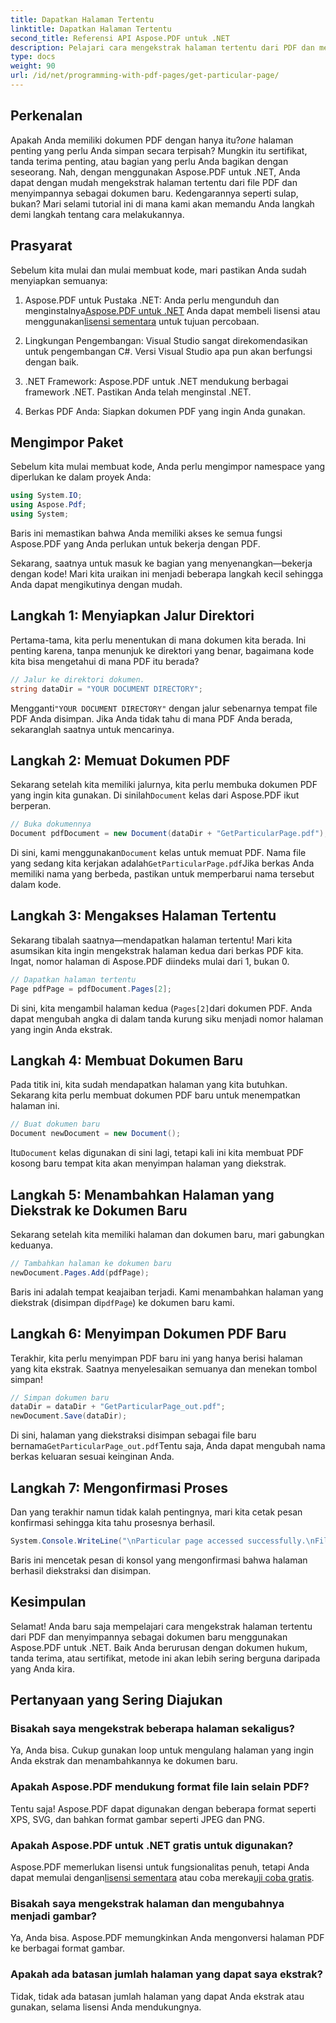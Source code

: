 ```yaml
---
title: Dapatkan Halaman Tertentu
linktitle: Dapatkan Halaman Tertentu
second_title: Referensi API Aspose.PDF untuk .NET
description: Pelajari cara mengekstrak halaman tertentu dari PDF dan menyimpannya sebagai dokumen baru menggunakan Aspose.PDF untuk .NET dalam panduan langkah demi langkah ini.
type: docs
weight: 90
url: /id/net/programming-with-pdf-pages/get-particular-page/
---
```

## Perkenalan

 Apakah Anda memiliki dokumen PDF dengan hanya itu?*one* halaman penting yang perlu Anda simpan secara terpisah? Mungkin itu sertifikat, tanda terima penting, atau bagian yang perlu Anda bagikan dengan seseorang. Nah, dengan menggunakan Aspose.PDF untuk .NET, Anda dapat dengan mudah mengekstrak halaman tertentu dari file PDF dan menyimpannya sebagai dokumen baru. Kedengarannya seperti sulap, bukan? Mari selami tutorial ini di mana kami akan memandu Anda langkah demi langkah tentang cara melakukannya.

## Prasyarat

Sebelum kita mulai dan mulai membuat kode, mari pastikan Anda sudah menyiapkan semuanya:

1.  Aspose.PDF untuk Pustaka .NET: Anda perlu mengunduh dan menginstalnya[Aspose.PDF untuk .NET](https://releases.aspose.com/pdf/net/) Anda dapat membeli lisensi atau menggunakan[lisensi sementara](https://purchase.aspose.com/temporary-license/) untuk tujuan percobaan.
   
2. Lingkungan Pengembangan: Visual Studio sangat direkomendasikan untuk pengembangan C#. Versi Visual Studio apa pun akan berfungsi dengan baik.

3. .NET Framework: Aspose.PDF untuk .NET mendukung berbagai framework .NET. Pastikan Anda telah menginstal .NET.

4. Berkas PDF Anda: Siapkan dokumen PDF yang ingin Anda gunakan.

## Mengimpor Paket

Sebelum kita mulai membuat kode, Anda perlu mengimpor namespace yang diperlukan ke dalam proyek Anda:

```csharp
using System.IO;
using Aspose.Pdf;
using System;
```

Baris ini memastikan bahwa Anda memiliki akses ke semua fungsi Aspose.PDF yang Anda perlukan untuk bekerja dengan PDF.

Sekarang, saatnya untuk masuk ke bagian yang menyenangkan—bekerja dengan kode! Mari kita uraikan ini menjadi beberapa langkah kecil sehingga Anda dapat mengikutinya dengan mudah.

## Langkah 1: Menyiapkan Jalur Direktori

Pertama-tama, kita perlu menentukan di mana dokumen kita berada. Ini penting karena, tanpa menunjuk ke direktori yang benar, bagaimana kode kita bisa mengetahui di mana PDF itu berada?

```csharp
// Jalur ke direktori dokumen.
string dataDir = "YOUR DOCUMENT DIRECTORY";
```

 Mengganti`"YOUR DOCUMENT DIRECTORY"` dengan jalur sebenarnya tempat file PDF Anda disimpan. Jika Anda tidak tahu di mana PDF Anda berada, sekaranglah saatnya untuk mencarinya.

## Langkah 2: Memuat Dokumen PDF

 Sekarang setelah kita memiliki jalurnya, kita perlu membuka dokumen PDF yang ingin kita gunakan. Di sinilah`Document` kelas dari Aspose.PDF ikut berperan.

```csharp
// Buka dokumennya
Document pdfDocument = new Document(dataDir + "GetParticularPage.pdf");
```

 Di sini, kami menggunakan`Document` kelas untuk memuat PDF. Nama file yang sedang kita kerjakan adalah`GetParticularPage.pdf`Jika berkas Anda memiliki nama yang berbeda, pastikan untuk memperbarui nama tersebut dalam kode.

## Langkah 3: Mengakses Halaman Tertentu

Sekarang tibalah saatnya—mendapatkan halaman tertentu! Mari kita asumsikan kita ingin mengekstrak halaman kedua dari berkas PDF kita. Ingat, nomor halaman di Aspose.PDF diindeks mulai dari 1, bukan 0.

```csharp
// Dapatkan halaman tertentu
Page pdfPage = pdfDocument.Pages[2];
```

Di sini, kita mengambil halaman kedua (`Pages[2]`dari dokumen PDF. Anda dapat mengubah angka di dalam tanda kurung siku menjadi nomor halaman yang ingin Anda ekstrak.

## Langkah 4: Membuat Dokumen Baru

Pada titik ini, kita sudah mendapatkan halaman yang kita butuhkan. Sekarang kita perlu membuat dokumen PDF baru untuk menempatkan halaman ini.

```csharp
// Buat dokumen baru
Document newDocument = new Document();
```

 Itu`Document` kelas digunakan di sini lagi, tetapi kali ini kita membuat PDF kosong baru tempat kita akan menyimpan halaman yang diekstrak.

## Langkah 5: Menambahkan Halaman yang Diekstrak ke Dokumen Baru

Sekarang setelah kita memiliki halaman dan dokumen baru, mari gabungkan keduanya.

```csharp
// Tambahkan halaman ke dokumen baru
newDocument.Pages.Add(pdfPage);
```

 Baris ini adalah tempat keajaiban terjadi. Kami menambahkan halaman yang diekstrak (disimpan di`pdfPage`) ke dokumen baru kami.

## Langkah 6: Menyimpan Dokumen PDF Baru

Terakhir, kita perlu menyimpan PDF baru ini yang hanya berisi halaman yang kita ekstrak. Saatnya menyelesaikan semuanya dan menekan tombol simpan!

```csharp
// Simpan dokumen baru
dataDir = dataDir + "GetParticularPage_out.pdf";
newDocument.Save(dataDir);
```

 Di sini, halaman yang diekstraksi disimpan sebagai file baru bernama`GetParticularPage_out.pdf`Tentu saja, Anda dapat mengubah nama berkas keluaran sesuai keinginan Anda. 

## Langkah 7: Mengonfirmasi Proses

Dan yang terakhir namun tidak kalah pentingnya, mari kita cetak pesan konfirmasi sehingga kita tahu prosesnya berhasil.

```csharp
System.Console.WriteLine("\nParticular page accessed successfully.\nFile saved at " + dataDir);
```

Baris ini mencetak pesan di konsol yang mengonfirmasi bahwa halaman berhasil diekstraksi dan disimpan.

## Kesimpulan

Selamat! Anda baru saja mempelajari cara mengekstrak halaman tertentu dari PDF dan menyimpannya sebagai dokumen baru menggunakan Aspose.PDF untuk .NET. Baik Anda berurusan dengan dokumen hukum, tanda terima, atau sertifikat, metode ini akan lebih sering berguna daripada yang Anda kira.

## Pertanyaan yang Sering Diajukan

### Bisakah saya mengekstrak beberapa halaman sekaligus?  
Ya, Anda bisa. Cukup gunakan loop untuk mengulang halaman yang ingin Anda ekstrak dan menambahkannya ke dokumen baru.

### Apakah Aspose.PDF mendukung format file lain selain PDF?  
Tentu saja! Aspose.PDF dapat digunakan dengan beberapa format seperti XPS, SVG, dan bahkan format gambar seperti JPEG dan PNG.

### Apakah Aspose.PDF untuk .NET gratis untuk digunakan?  
Aspose.PDF memerlukan lisensi untuk fungsionalitas penuh, tetapi Anda dapat memulai dengan[lisensi sementara](https://purchase.aspose.com/temporary-license/) atau coba mereka[uji coba gratis](https://releases.aspose.com/).

### Bisakah saya mengekstrak halaman dan mengubahnya menjadi gambar?  
Ya, Anda bisa. Aspose.PDF memungkinkan Anda mengonversi halaman PDF ke berbagai format gambar.

### Apakah ada batasan jumlah halaman yang dapat saya ekstrak?  
Tidak, tidak ada batasan jumlah halaman yang dapat Anda ekstrak atau gunakan, selama lisensi Anda mendukungnya.